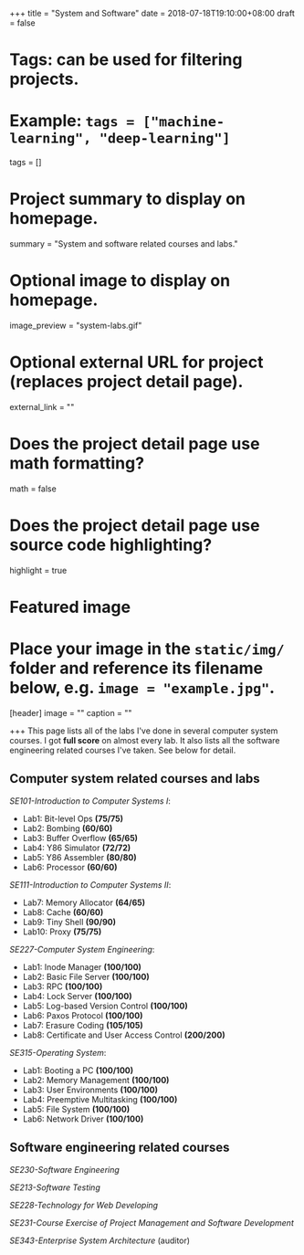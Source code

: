 +++
title = "System and Software"
date = 2018-07-18T19:10:00+08:00
draft = false

# Tags: can be used for filtering projects.
# Example: `tags = ["machine-learning", "deep-learning"]`
tags = []

# Project summary to display on homepage.
summary = "System and software related courses and labs."

# Optional image to display on homepage.
image_preview = "system-labs.gif"

# Optional external URL for project (replaces project detail page).
external_link = ""

# Does the project detail page use math formatting?
math = false

# Does the project detail page use source code highlighting?
highlight = true

# Featured image
# Place your image in the `static/img/` folder and reference its filename below, e.g. `image = "example.jpg"`.
[header]
image = ""
caption = ""

+++
This page lists all of the labs I've done in several computer system courses. I got **full score** on almost every lab. 
It also lists all the software engineering related courses I've taken.
See below for detail.

## **Computer system related courses and labs**

*SE101-Introduction to Computer Systems I*:

* Lab1: Bit-level Ops **(75/75)**
* Lab2: Bombing **(60/60)**
* Lab3: Buffer Overflow **(65/65)**
* Lab4: Y86 Simulator **(72/72)**
* Lab5: Y86 Assembler **(80/80)**
* Lab6: Processor **(60/60)**

*SE111-Introduction to Computer Systems II*:

* Lab7: Memory Allocator **(64/65)**
* Lab8: Cache **(60/60)**
* Lab9: Tiny Shell **(90/90)**
* Lab10: Proxy **(75/75)**

*SE227-Computer System Engineering*:

* Lab1: Inode Manager **(100/100)**
* Lab2: Basic File Server **(100/100)**
* Lab3: RPC **(100/100)**
* Lab4: Lock Server **(100/100)**
* Lab5: Log-based Version Control **(100/100)**
* Lab6: Paxos Protocol **(100/100)**
* Lab7: Erasure Coding **(105/105)**
* Lab8: Certificate and User Access Control **(200/200)**

*SE315-Operating System*:

* Lab1: Booting a PC **(100/100)**
* Lab2: Memory Management **(100/100)**
* Lab3: User Environments **(100/100)**
* Lab4: Preemptive Multitasking **(100/100)**
* Lab5: File System **(100/100)**
* Lab6: Network Driver **(100/100)**

## **Software engineering related courses**

*SE230-Software Engineering*

*SE213-Software Testing*

*SE228-Technology for Web Developing*

*SE231-Course Exercise of Project Management and Software Development*

*SE343-Enterprise System Architecture* (auditor)